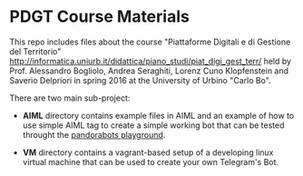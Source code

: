 # PDGT Course Materials
This repo includes files about the course "Piattaforme Digitali e di Gestione del Territorio" <http://informatica.uniurb.it/didattica/piano_studi/piat_digi_gest_terr/> held by Prof. Alessandro Bogliolo, Andrea Seraghiti, Lorenz Cuno Klopfenstein and Saverio Delpriori in spring 2016 at the University of Urbino "Carlo Bo".

There are two main sub-project:
* **AIML**
directory contains example files in AIML and an example of how to use simple AIML tag to create a simple working bot that can be tested throught the [pandorabots playground](https://playground.pandorabots.com/en/).  

* **VM**
directory contains a vagrant-based setup of a developing linux virtual machine that can be used to create your own Telegram's Bot.